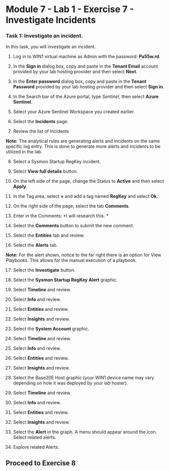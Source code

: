 # Module 7 - Lab 1 - Exercise 7 - Investigate Incidents

### Task 1: Investigate an incident.

In this task, you will investigate an incident.

1. Log in to WIN1 virtual machine as Admin with the password: **Pa55w.rd**.  

2. In the **Sign in** dialog box, copy and paste in the **Tenant Email** account provided by your lab hosting provider and then select **Next**.

3. In the **Enter password** dialog box, copy and paste in the **Tenant Password** provided by your lab hosting provider and then select **Sign in**.

4. In the Search bar of the Azure portal, type *Sentinel*, then select **Azure Sentinel**.

5. Select your Azure Sentinel Workspace you created earlier.

6. Select the **Incidents** page.

7. Review the list of Incidents

**Note:** The analytical rules are generating alerts and incidents on the same specific log entry.  This is done to generate more alerts and incidents to be utilized in the lab.
  
8. Select a Sysmon Startup RegKey incident.

9. Select **View full details** button.

10. On the left side of the page, change the Status to **Active** and then select **Apply**.

11. In the Tag area, select **+** and add a tag named **RegKey** and select **Ok**.

12. On the right side of the page, select the tab **Comments**.

13. Enter in the Comments: *I will research this. *

14. Select the **Comments** button to submit the new comment.

15. Select the **Entities** tab and review.

16. Select the **Alerts** tab.

**Note:** For the alert shown, notice to the far right there is an option for View Playbooks.  This allows for the manual execution of a playbook.

17. Select the **Investigate** button.

18. Select the **Sysmon Startup RegKey Alert** graphic.

19.	Select **Timeline** and review.

20. Select **Info** and review.

21.	Select **Entities** and review.

22.	Select **Insights** and review.

23.	Select the **System Account** graphic.

24.	Select **Timeline** and review.

25.	Select **Info** and review.

26.	Select **Entities** and review.

27.	Select **Insights** and review.

28.	Select the Base20E Host graphic (your WIN1 device name may vary depending on how it was deployed by your lab hoster).

29.	Select **Timeline** and review.

30.	Select **Info** and review.

31.	Select **Entities** and review.

32.	Select **Insights** and review.

33.	Select the **Alert** in the graph. A menu should appear around the icon.  Select related alerts.

34. Explore related Alerts.

## Proceed to Exercise 8
